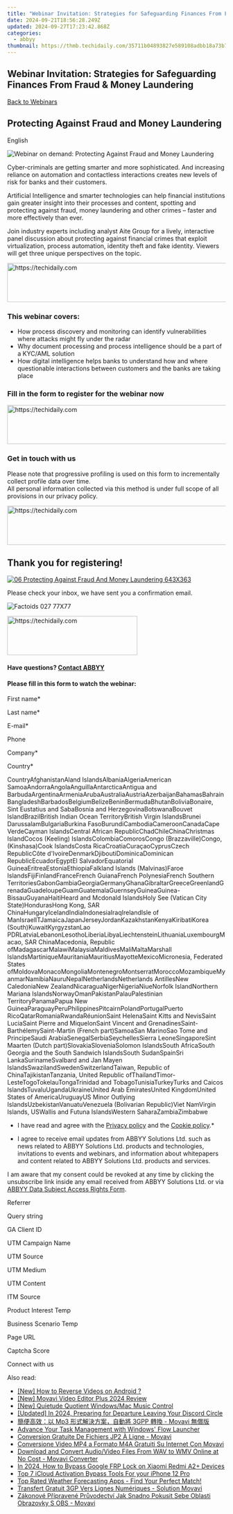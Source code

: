 ```yaml
---
title: "Webinar Invitation: Strategies for Safeguarding Finances From Fraud & Money Laundering"
date: 2024-09-21T18:56:28.249Z
updated: 2024-09-27T17:23:42.868Z
categories:
  - abbyy
thumbnail: https://thmb.techidaily.com/35711b04893827e589108adbb18a73b7e3ecd093c90f2ad47957b85620005c06.png
---
```


## Webinar Invitation: Strategies for Safeguarding Finances From Fraud & Money Laundering

[Back to Webinars](https://tools.techidaily.com/abbyy/products/)

## Protecting Against Fraud and Money Laundering

English

![Webinar on demand: Protecting Against Fraud and Money Laundering](https://static1.abbyy.com/abbyycommedia/30457/111-protecting-against-fraud-and-money-laundering-360x232.jpg)

Cyber-criminals are getting smarter and more sophisticated. And increasing reliance on automation and contactless interactions creates new levels of risk for banks and their customers.

Artificial Intelligence and smarter technologies can help financial institutions gain greater insight into their processes and content, spotting and protecting against fraud, money laundering and other crimes – faster and more effectively than ever.

Join industry experts including analyst Aite Group for a lively, interactive panel discussion about protecting against financial crimes that exploit virtualization, process automation, identity theft and fake identity. Viewers will get three unique perspectives on the topic.

<!-- affiliate ads begin -->
<a href="https://appsumo.8odi.net/c/5597632/2144272/7443" target="_top" id="2144272">
  <img src="//a.impactradius-go.com/display-ad/7443-2144272" border="0" alt="https://techidaily.com" width="728" height="90"/>
</a>
<img height="0" width="0" src="https://appsumo.8odi.net/i/5597632/2144272/7443" style="position:absolute;visibility:hidden;" border="0" />
<!-- affiliate ads end -->

### This webinar covers:

* How process discovery and monitoring can identify vulnerabilities where attacks might fly under the radar
* Why document processing and process intelligence should be a part of a KYC/AML solution
* How digital intelligence helps banks to understand how and where questionable interactions between customers and the banks are taking place

### Fill in the form to register for the webinar now

<!-- affiliate ads begin -->
<a href="https://unicoeye.pxf.io/c/5597632/2134233/18498" target="_top" id="2134233">
  <img src="//a.impactradius-go.com/display-ad/18498-2134233" border="0" alt="https://techidaily.com" width="728" height="90"/>
</a>
<img height="0" width="0" src="https://unicoeye.pxf.io/i/5597632/2134233/18498" style="position:absolute;visibility:hidden;" border="0" />
<!-- affiliate ads end -->

### Get in touch with us

Please note that progressive profiling is used on this form to incrementally collect profile data over time.   
All personal information collected via this method is under full scope of all provisions in our privacy policy.

<!-- affiliate ads begin -->
<a href="https://unicoeye.pxf.io/c/5597632/2134218/18498" target="_top" id="2134218">
  <img src="//a.impactradius-go.com/display-ad/18498-2134218" border="0" alt="https://techidaily.com" width="728" height="90"/>
</a>
<img height="0" width="0" src="https://unicoeye.pxf.io/i/5597632/2134218/18498" style="position:absolute;visibility:hidden;" border="0" />
<!-- affiliate ads end -->

## Thank you for registering!

[![06 Protecting Against Fraud And Money Laundering 643X363](https://static4.abbyy.com/abbyycommedia/30454/06-protecting-against-fraud-and-money-laundering-643x363.jpg)](https://www.youtube.com/watch?v=7DLjZtdoQNo) 

Please check your inbox, we have sent you a confirmation email.

![Factoids 027 77X77](https://static4.abbyy.com/abbyycommedia/31652/factoids-027-77x77.svg)

<!-- affiliate ads begin -->
<a href="https://aligracehair.sjv.io/c/5597632/2016165/19272" target="_top" id="2016165">
  <img src="//a.impactradius-go.com/display-ad/19272-2016165" border="0" alt="https://techidaily.com" width="300" height="90"/>
</a>
<img height="0" width="0" src="https://aligracehair.sjv.io/i/5597632/2016165/19272" style="position:absolute;visibility:hidden;" border="0" />
<!-- affiliate ads end -->

#### Have questions? [Contact ABBYY](https://tools.techidaily.com/abbyy/products/)

#### Please fill in this form to watch the webinar:

First name\*

Last name\*

E-mail\*

Phone

Company\*

Сountry\*

СountryAfghanistanAland IslandsAlbaniaAlgeriaAmerican SamoaAndorraAngolaAnguillaAntarcticaAntigua and BarbudaArgentinaArmeniaArubaAustraliaAustriaAzerbaijanBahamasBahrainBangladeshBarbadosBelgiumBelizeBeninBermudaBhutanBoliviaBonaire, Sint Eustatius and SabaBosnia and HerzegovinaBotswanaBouvet IslandBrazilBritish Indian Ocean TerritoryBritish Virgin IslandsBrunei DarussalamBulgariaBurkina FasoBurundiCambodiaCameroonCanadaCape VerdeCayman IslandsCentral African RepublicChadChileChinaChristmas IslandCocos (Keeling) IslandsColombiaComorosCongo (Brazzaville)Congo, (Kinshasa)Cook IslandsCosta RicaCroatiaCuraçaoCyprusCzech RepublicCôte d'IvoireDenmarkDjiboutiDominicaDominican RepublicEcuadorEgyptEl SalvadorEquatorial GuineaEritreaEstoniaEthiopiaFalkland Islands (Malvinas)Faroe IslandsFijiFinlandFranceFrench GuianaFrench PolynesiaFrench Southern TerritoriesGabonGambiaGeorgiaGermanyGhanaGibraltarGreeceGreenlandGrenadaGuadeloupeGuamGuatemalaGuernseyGuineaGuinea-BissauGuyanaHaitiHeard and Mcdonald IslandsHoly See (Vatican City State)HondurasHong Kong, SAR ChinaHungaryIcelandIndiaIndonesiaIraqIrelandIsle of ManIsraelITJamaicaJapanJerseyJordanKazakhstanKenyaKiribatiKorea (South)KuwaitKyrgyzstanLao PDRLatviaLebanonLesothoLiberiaLibyaLiechtensteinLithuaniaLuxembourgMacao, SAR ChinaMacedonia, Republic ofMadagascarMalawiMalaysiaMaldivesMaliMaltaMarshall IslandsMartiniqueMauritaniaMauritiusMayotteMexicoMicronesia, Federated States ofMoldovaMonacoMongoliaMontenegroMontserratMoroccoMozambiqueMyanmarNamibiaNauruNepalNetherlandsNetherlands AntillesNew CaledoniaNew ZealandNicaraguaNigerNigeriaNiueNorfolk IslandNorthern Mariana IslandsNorwayOmanPakistanPalauPalestinian TerritoryPanamaPapua New GuineaParaguayPeruPhilippinesPitcairnPolandPortugalPuerto RicoQatarRomaniaRwandaRéunionSaint HelenaSaint Kitts and NevisSaint LuciaSaint Pierre and MiquelonSaint Vincent and GrenadinesSaint-BarthélemySaint-Martin (French part)SamoaSan MarinoSao Tome and PrincipeSaudi ArabiaSenegalSerbiaSeychellesSierra LeoneSingaporeSint Maarten (Dutch part)SlovakiaSloveniaSolomon IslandsSouth AfricaSouth Georgia and the South Sandwich IslandsSouth SudanSpainSri LankaSurinameSvalbard and Jan Mayen IslandsSwazilandSwedenSwitzerlandTaiwan, Republic of ChinaTajikistanTanzania, United Republic ofThailandTimor-LesteTogoTokelauTongaTrinidad and TobagoTunisiaTurkeyTurks and Caicos IslandsTuvaluUgandaUkraineUnited Arab EmiratesUnited KingdomUnited States of AmericaUruguayUS Minor Outlying IslandsUzbekistanVanuatuVenezuela (Bolivarian Republic)Viet NamVirgin Islands, USWallis and Futuna IslandsWestern SaharaZambiaZimbabwe

* I have read and agree with the [Privacy policy](https://tools.techidaily.com/abbyy/products/) and the [Cookie policy](https://tools.techidaily.com/abbyy/products/).\*

* I agree to receive email updates from ABBYY Solutions Ltd. such as news related to ABBYY Solutions Ltd. products and technologies, invitations to events and webinars, and information about whitepapers and content related to ABBYY Solutions Ltd. products and services.  
    
I am aware that my consent could be revoked at any time by clicking the unsubscribe link inside any email received from ABBYY Solutions Ltd. or via [ABBYY Data Subject Access Rights Form](https://tools.techidaily.com/abbyy/products/).

Referrer

Query string

GA Client ID

UTM Campaign Name

UTM Source

UTM Medium

UTM Content

ITM Source

Product Interest Temp

Business Scenario Temp

Page URL

Captcha Score

Connect with us

<ins class="adsbygoogle"
     style="display:block"
     data-ad-format="autorelaxed"
     data-ad-client="ca-pub-7571918770474297"
     data-ad-slot="1223367746"></ins>

<ins class="adsbygoogle"
     style="display:block"
     data-ad-client="ca-pub-7571918770474297"
     data-ad-slot="8358498916"
     data-ad-format="auto"
     data-full-width-responsive="true"></ins>

<span class="atpl-alsoreadstyle">Also read:</span>
<div><ul>
<li><a href="https://some-knowledge.techidaily.com/new-how-to-reverse-videos-on-android/"><u>[New] How to Reverse Videos on Android ?</u></a></li>
<li><a href="https://extra-approaches.techidaily.com/new-movavi-video-editor-plus-2024-review/"><u>[New] Movavi Video Editor Plus 2024 Review</u></a></li>
<li><a href="https://extra-support.techidaily.com/new-quietude-quotient-windowsmac-music-control/"><u>[New] Quietude Quotient Windows/Mac Music Control</u></a></li>
<li><a href="https://discord-videos.techidaily.com/updated-in-2024-preparing-for-departure-leaving-your-discord-circle/"><u>[Updated] In 2024, Preparing for Departure Leaving Your Discord Circle</u></a></li>
<li><a href="https://solve-manuals.techidaily.com/mp3-3gpp-movavi/"><u>簡便高效：以 Mp3 形式解決方案，自動將 3GPP 轉換 - Movavi 無償版</u></a></li>
<li><a href="https://win11.techidaily.com/advance-your-task-management-with-windows-flow-launcher/"><u>Advance Your Task Management with Windows' Flow Launcher</u></a></li>
<li><a href="https://solve-manuals.techidaily.com/conversion-gratuite-de-fichiers-jp2-a-ligne-movavi/"><u>Conversion Gratuite De Fichiers JP2 À Ligne - Movavi</u></a></li>
<li><a href="https://solve-manuals.techidaily.com/conversione-video-mp4-a-formato-m4a-gratuiti-su-internet-con-movavi/"><u>Conversione Video MP4 a Formato M4A Gratuiti Su Internet Con Movavi</u></a></li>
<li><a href="https://solve-manuals.techidaily.com/download-and-convert-audiovideo-files-from-wav-to-wmv-online-at-no-cost-movavi-converter/"><u>Download and Convert Audio/Video Files From WAV to WMV Online at No Cost - Movavi Converter</u></a></li>
<li><a href="https://bypass-frp.techidaily.com/in-2024-how-to-bypass-google-frp-lock-on-xiaomi-redmi-a2plus-devices-by-drfone-android/"><u>In 2024, How to Bypass Google FRP Lock on Xiaomi Redmi A2+ Devices</u></a></li>
<li><a href="https://activate-lock.techidaily.com/top-7-icloud-activation-bypass-tools-for-your-iphone-12-pro-by-drfone-ios/"><u>Top 7 iCloud Activation Bypass Tools For your iPhone 12 Pro</u></a></li>
<li><a href="https://buynow-help.techidaily.com/top-rated-weather-forecasting-apps-find-your-perfect-match/"><u>Top Rated Weather Forecasting Apps - Find Your Perfect Match!</u></a></li>
<li><a href="https://solve-manuals.techidaily.com/transfert-gratuit-3gp-vers-lignes-numeriques-solution-movavi/"><u>Transfert Gratuit 3GP Vers Lignes Numériques - Solution Movavi</u></a></li>
<li><a href="https://solve-manuals.techidaily.com/zakonove-pripravene-pruvodectvi-jak-snadno-pokusit-sebe-oblasti-obrazovky-s-obs-movavi/"><u>Zákonové Přípravené Průvodectví Jak Snadno Pokusit Sebe Oblasti Obrazovky S OBS - Movavi</u></a></li>
</ul></div>

